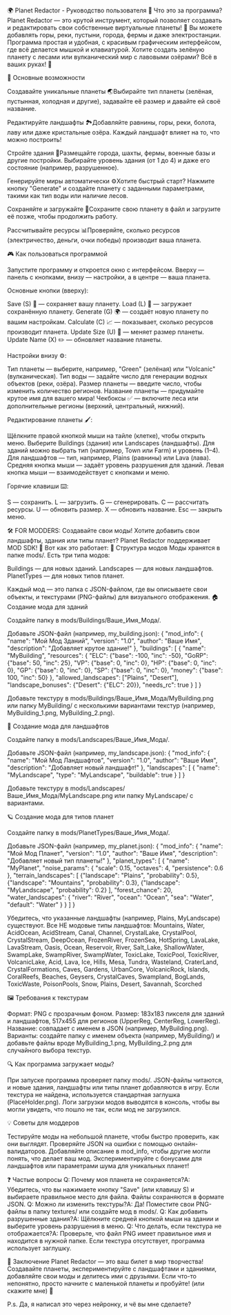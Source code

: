 🌍 Planet Redactor - Руководство пользователя
📖 Что это за программа?
Planet Redactor — это крутой инструмент, который позволяет создавать и редактировать свои собственные виртуальные планеты! 🌌 Вы можете добавлять горы, реки, пустыни, города, фермы и даже электростанции. Программа простая и удобная, с красивым графическим интерфейсом, где всё делается мышкой и клавиатурой. Хотите создать зелёную планету с лесами или вулканический мир с лавовыми озёрами? Всё в ваших руках! 🎨

🚀 Основные возможности

Создавайте уникальные планеты 🌏Выбирайте тип планеты (зелёная, пустынная, холодная и другие), задавайте её размер и давайте ей своё название.

Редактируйте ландшафты 🏞️Добавляйте равнины, горы, реки, болота, лаву или даже кристальные озёра. Каждый ландшафт влияет на то, что можно построить!

Стройте здания 🏰Размещайте города, шахты, фермы, военные базы и другие постройки. Выбирайте уровень здания (от 1 до 4) и даже его состояние (например, разрушенное).

Генерируйте миры автоматически ⚙️Хотите быстрый старт? Нажмите кнопку "Generate" и создайте планету с заданными параметрами, такими как тип воды или наличие лесов.

Сохраняйте и загружайте 💾Сохраните свою планету в файл и загрузите её позже, чтобы продолжить работу.

Рассчитывайте ресурсы 📊Проверяйте, сколько ресурсов (электричество, деньги, очки победы) производит ваша планета.



🎮 Как пользоваться программой

Запустите программу и откроется окно с интерфейсом. Вверху — панель с кнопками, внизу — настройки, а в центре — ваша планета.

Основные кнопки (вверху):

Save (S) 💾 — сохраняет вашу планету.
Load (L) 📂 — загружает сохранённую планету.
Generate (G) 🌍 — создаёт новую планету по вашим настройкам.
Calculate (C) 📈 — показывает, сколько ресурсов производит планета.
Update Size (U) 📏 — меняет размер планеты.
Update Name (X) ✏️ — обновляет название планеты.


Настройки внизу ⚙️:

Тип планеты — выберите, например, "Green" (зелёная) или "Volcanic" (вулканическая).
Тип воды — задайте число для генерации водных объектов (реки, озёра).
Размер планеты — введите число, чтобы изменить количество регионов.
Название планеты — придумайте крутое имя для вашего мира!
Чекбоксы ✅ — включите леса или дополнительные регионы (верхний, центральный, нижний).


Редактирование планеты 🖌️:

Щёлкните правой кнопкой мыши на тайле (клетке), чтобы открыть меню. Выберите Buildings (здания) или Landscapes (ландшафты).
Для зданий можно выбрать тип (например, Town или Farm) и уровень (1–4).
Для ландшафтов — тип, например, Plains (равнины) или Lava (лава).
Средняя кнопка мыши — задаёт уровень разрушения для зданий.
Левая кнопка мыши — взаимодействует с кнопками и меню.


Горячие клавиши ⌨️:

S — сохранить.
L — загрузить.
G — сгенерировать.
C — рассчитать ресурсы.
U — обновить размер.
X — обновить название.
Esc — закрыть меню.




🛠️ FOR MODDERS: Создавайте свои моды!
Хотите добавить свои ландшафты, здания или типы планет? Planet Redactor поддерживает MOD SDK! 🎉 Вот как это работает:
📁 Структура модов
Моды хранятся в папке mods/. Есть три типа модов:

Buildings — для новых зданий.
Landscapes — для новых ландшафтов.
PlanetTypes — для новых типов планет.

Каждый мод — это папка с JSON-файлом, где вы описываете свои объекты, и текстурами (PNG-файлы) для визуального отображения.
🏠 Создание мода для зданий

Создайте папку в mods/Buildings/Ваше_Имя_Мода/.

Добавьте JSON-файл (например, my_building.json):
{
    "mod_info": {
        "name": "Мой Мод Зданий",
        "version": "1.0",
        "author": "Ваше Имя",
        "description": "Добавляет крутое здание!"
    },
    "buildings": [
        {
            "name": "MyBuilding",
            "resources": {
                "ELC": {"base": -100, "inc": -50},
                "GoRP": {"base": 50, "inc": 25},
                "VP": {"base": 0, "inc": 0},
                "HP": {"base": 0, "inc": 0},
                "GP": {"base": 0, "inc": 0},
                "SP": {"base": 0, "inc": 0},
                "money": {"base": 100, "inc": 50}
            },
            "allowed_landscapes": ["Plains", "Desert"],
            "landscape_bonuses": {"Desert": {"ELC": 20}},
            "needs_rc": true
        }
    ]
}


Добавьте текстуру в mods/Buildings/Ваше_Имя_Мода/MyBuilding.png или папку MyBuilding/ с несколькими вариантами текстур (например, MyBuilding_1.png, MyBuilding_2.png).


🌄 Создание мода для ландшафтов

Создайте папку в mods/Landscapes/Ваше_Имя_Мода/.

Добавьте JSON-файл (например, my_landscape.json):
{
    "mod_info": {
        "name": "Мой Мод Ландшафтов",
        "version": "1.0",
        "author": "Ваше Имя",
        "description": "Добавляет новый ландшафт!"
    },
    "landscapes": [
        {
            "name": "MyLandscape",
            "type": "MyLandscape",
            "buildable": true
        }
    ]
}


Добавьте текстуру в mods/Landscapes/Ваше_Имя_Мода/MyLandscape.png или папку MyLandscape/ с вариантами.


🪐 Создание мода для типов планет

Создайте папку в mods/PlanetTypes/Ваше_Имя_Мода/.

Добавьте JSON-файл (например, my_planet.json):
{
    "mod_info": {
        "name": "Мой Мод Планет",
        "version": "1.0",
        "author": "Ваше Имя",
        "description": "Добавляет новый тип планеты!"
    },
    "planet_types": [
        {
            "name": "MyPlanet",
            "noise_params": {
                "scale": 0.15,
                "octaves": 4,
                "persistence": 0.6
            },
            "terrain_landscapes": [
                {"landscape": "Plains", "probability": 0.5},
                {"landscape": "Mountains", "probability": 0.3},
                {"landscape": "MyLandscape", "probability": 0.2}
            ],
            "forest_chance": 20,
            "water_landscapes": {
                "river": "River",
                "ocean": "Ocean",
                "sea": "Water",
                "default": "Water"
            }
        }
    ]
}


Убедитесь, что указанные ландшафты (например, Plains, MyLandscape) существуют. Все НЕ модовые типы ландшафтов: Mountains, Water, AcidOcean, AcidStream, Canal, Channel, CrystalLake, CrystalPool, CrystalStream, DeepOcean, FrozenRiver, FrozenSea, HotSpring, LavaLake, LavaStream, Oasis, Ocean, Reservoir, River, Salt_Lake, ShallowWater, SwampLake, SwampRiver, SwampWater, ToxicLake, ToxicPool, ToxicRiver, VolcanicLake, Acid, Lava, Ice, Hills, Mesa, Tundra, Wasteland, CraterLand, CrystalFormations, Caves, Gardens, UrbanCore, VolcanicRock, Islands, CoralReefs, Beaches, Geysers, CrystalCaves, Swampland, BogLands, ToxicWaste, PoisonPools, Snow, Plains, Desert, Savannah, Scorched


🖼️ Требования к текстурам

Формат: PNG с прозрачным фоном.
Размер: 183x183 пикселя для зданий и ландшафтов, 517x455 для регионов (UpperReg, CenterReg, LowerReg).
Название: совпадает с именем в JSON (например, MyBuilding.png).
Варианты: создайте папку с именем объекта (например, MyBuilding/) и добавьте файлы вроде MyBuilding_1.png, MyBuilding_2.png для случайного выбора текстур.

🔍 Как программа загружает моды?

При запуске программа проверяет папку mods/.
JSON-файлы читаются, и новые здания, ландшафты или типы планет добавляются в игру.
Если текстура не найдена, используется стандартная заглушка (PlaceHolder.png).
Логи загрузки модов выводятся в консоль, чтобы вы могли увидеть, что пошло не так, если мод не загрузился.

💡 Советы для моддеров

Тестируйте моды на небольшой планете, чтобы быстро проверить, как они выглядят.
Проверяйте JSON на ошибки с помощью онлайн-валидаторов.
Добавляйте описание в mod_info, чтобы другие могли понять, что делает ваш мод.
Экспериментируйте с бонусами для ландшафтов или параметрами шума для уникальных планет!


❓ Частые вопросы
Q: Почему моя планета не сохраняется?A: Убедитесь, что вы нажимаете кнопку "Save" (или клавишу S) и выбираете правильное место для файла. Файлы сохраняются в формате JSON.
Q: Можно ли изменить текстуры?A: Да! Поместите свои PNG-файлы в папку textures/ или создайте мод в mods/.
Q: Как добавить разрушенные здания?A: Щёлкните средней кнопкой мыши на здании и выберите уровень разрушения в меню.
Q: Что делать, если текстура не отображается?A: Проверьте, что файл PNG имеет правильное имя и находится в нужной папке. Если текстура отсутствует, программа использует заглушку.

🌟 Заключение
Planet Redactor — это ваш билет в мир творчества! Создавайте планеты, экспериментируйте с ландшафтами и зданиями, добавляйте свои моды и делитесь ими с друзьями. Если что-то непонятно, просто начните с маленькой планеты и пробуйте! (или скажите мне) 🚀

P.s. Да, я написал это через нейронку, и чё вы мне сделаете?
